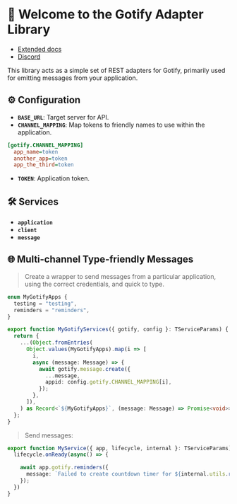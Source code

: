 # 📨 Welcome to the Gotify Adapter Library

- [Extended docs](https://docs.digital-alchemy.app)
- [Discord](https://discord.gg/JkZ35Gv97Y)

This library acts as a simple set of REST adapters for Gotify, primarily used for emitting messages from your application.

## ⚙️ Configuration

- **`BASE_URL`**: Target server for API.
- **`CHANNEL_MAPPING`**: Map tokens to friendly names to use within the application.

```ini
[gotify.CHANNEL_MAPPING]
  app_name=token
  another_app=token
  app_the_third=token
```

- **`TOKEN`**: Application token.

## 🛠 Services

- **`application`**
- **`client`**
- **`message`**

## 🌐 Multi-channel Type-friendly Messages

> Create a wrapper to send messages from a particular application, using the correct credentials, and quick to type.

```typescript
enum MyGotifyApps {
  testing = "testing",
  reminders = "reminders",
}

export function MyGotifyServices({ gotify, config }: TServiceParams) {
  return {
    ...(Object.fromEntries(
      Object.values(MyGotifyApps).map(i => [
        i,
        async (message: Message) => {
          await gotify.message.create({
            ...message,
            appid: config.gotify.CHANNEL_MAPPING[i],
          });
        },
      ]),
    ) as Record<`${MyGotifyApps}`, (message: Message) => Promise<void>>),
  };
}
```

> Send messages:

```typescript
export function MyService({ app, lifecycle, internal }: TServiceParams) {
  lifecycle.onReady(async() => {

    await app.gotify.reminders({
      message: `Failed to create countdown timer for ${internal.utils.relativeDate(target)}`,
    });
  })
}
```
